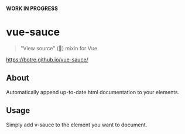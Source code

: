 **WORK IN PROGRESS**

# vue-sauce

> "View source" (😬) mixin for Vue.

https://botre.github.io/vue-sauce/

## About

Automatically append up-to-date html documentation to your elements.

## Usage

Simply add v-sauce to the element you want to document.
